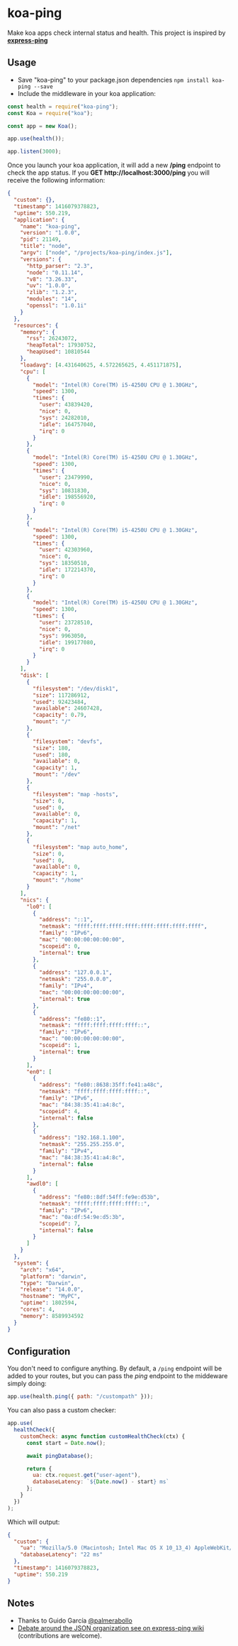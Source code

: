 # koa-ping

Make koa apps check internal status and health. This project is inspired by **[express-ping](https://github.com/palmerabollo/express-ping)**

## Usage

- Save "koa-ping" to your package.json dependencies `npm install koa-ping --save`
- Include the middleware in your koa application:

```javascript
const health = require("koa-ping");
const Koa = require("koa");

const app = new Koa();

app.use(health());

app.listen(3000);
```

Once you launch your koa application, it will add a new **/ping** endpoint to check the app status. If you **GET http://localhost:3000/ping** you will receive the following information:

```json
{
  "custom": {},
  "timestamp": 1416079378823,
  "uptime": 550.219,
  "application": {
    "name": "koa-ping",
    "version": "1.0.0",
    "pid": 21149,
    "title": "node",
    "argv": ["node", "/projects/koa-ping/index.js"],
    "versions": {
      "http_parser": "2.3",
      "node": "0.11.14",
      "v8": "3.26.33",
      "uv": "1.0.0",
      "zlib": "1.2.3",
      "modules": "14",
      "openssl": "1.0.1i"
    }
  },
  "resources": {
    "memory": {
      "rss": 26243072,
      "heapTotal": 17930752,
      "heapUsed": 10810544
    },
    "loadavg": [4.431640625, 4.572265625, 4.451171875],
    "cpu": [
      {
        "model": "Intel(R) Core(TM) i5-4250U CPU @ 1.30GHz",
        "speed": 1300,
        "times": {
          "user": 43839420,
          "nice": 0,
          "sys": 24282010,
          "idle": 164757040,
          "irq": 0
        }
      },
      {
        "model": "Intel(R) Core(TM) i5-4250U CPU @ 1.30GHz",
        "speed": 1300,
        "times": {
          "user": 23479990,
          "nice": 0,
          "sys": 10831830,
          "idle": 198556920,
          "irq": 0
        }
      },
      {
        "model": "Intel(R) Core(TM) i5-4250U CPU @ 1.30GHz",
        "speed": 1300,
        "times": {
          "user": 42303960,
          "nice": 0,
          "sys": 18350510,
          "idle": 172214370,
          "irq": 0
        }
      },
      {
        "model": "Intel(R) Core(TM) i5-4250U CPU @ 1.30GHz",
        "speed": 1300,
        "times": {
          "user": 23728510,
          "nice": 0,
          "sys": 9963050,
          "idle": 199177080,
          "irq": 0
        }
      }
    ],
    "disk": [
      {
        "filesystem": "/dev/disk1",
        "size": 117286912,
        "used": 92423484,
        "available": 24607428,
        "capacity": 0.79,
        "mount": "/"
      },
      {
        "filesystem": "devfs",
        "size": 180,
        "used": 180,
        "available": 0,
        "capacity": 1,
        "mount": "/dev"
      },
      {
        "filesystem": "map -hosts",
        "size": 0,
        "used": 0,
        "available": 0,
        "capacity": 1,
        "mount": "/net"
      },
      {
        "filesystem": "map auto_home",
        "size": 0,
        "used": 0,
        "available": 0,
        "capacity": 1,
        "mount": "/home"
      }
    ],
    "nics": {
      "lo0": [
        {
          "address": "::1",
          "netmask": "ffff:ffff:ffff:ffff:ffff:ffff:ffff:ffff",
          "family": "IPv6",
          "mac": "00:00:00:00:00:00",
          "scopeid": 0,
          "internal": true
        },
        {
          "address": "127.0.0.1",
          "netmask": "255.0.0.0",
          "family": "IPv4",
          "mac": "00:00:00:00:00:00",
          "internal": true
        },
        {
          "address": "fe80::1",
          "netmask": "ffff:ffff:ffff:ffff::",
          "family": "IPv6",
          "mac": "00:00:00:00:00:00",
          "scopeid": 1,
          "internal": true
        }
      ],
      "en0": [
        {
          "address": "fe80::8638:35ff:fe41:a48c",
          "netmask": "ffff:ffff:ffff:ffff::",
          "family": "IPv6",
          "mac": "84:38:35:41:a4:8c",
          "scopeid": 4,
          "internal": false
        },
        {
          "address": "192.168.1.100",
          "netmask": "255.255.255.0",
          "family": "IPv4",
          "mac": "84:38:35:41:a4:8c",
          "internal": false
        }
      ],
      "awdl0": [
        {
          "address": "fe80::8df:54ff:fe9e:d53b",
          "netmask": "ffff:ffff:ffff:ffff::",
          "family": "IPv6",
          "mac": "0a:df:54:9e:d5:3b",
          "scopeid": 7,
          "internal": false
        }
      ]
    }
  },
  "system": {
    "arch": "x64",
    "platform": "darwin",
    "type": "Darwin",
    "release": "14.0.0",
    "hostname": "MyPC",
    "uptime": 1802594,
    "cores": 4,
    "memory": 8589934592
  }
}
```

## Configuration

You don't need to configure anything. By default, a `/ping` endpoint will be added to your routes, but you can pass the _ping_ endpoint to the middeware simply doing:

```javascript
app.use(health.ping({ path: "/custompath" }));
```

You can also pass a custom checker:

```javascript
app.use(
  healthCheck({
    customCheck: async function customHealthCheck(ctx) {
      const start = Date.now();

      await pingDatabase();

      return {
        ua: ctx.request.get("user-agent"),
        databaseLatency: `${Date.now() - start} ms`
      };
    }
  })
);
```

Which will output:

```json
{
  "custom": {
    "ua": "Mozilla/5.0 (Macintosh; Intel Mac OS X 10_13_4) AppleWebKit/537.36 (KHTML, like Gecko) Chrome/71.0.3562.0 Safari/537.36",
    "databaseLatency": "22 ms"
  },
  "timestamp": 1416079378823,
  "uptime": 550.219
}
```

## Notes

- Thanks to Guido García [@palmerabollo](https://github.com/palmerabollo)
- [Debate around the JSON organization see on express-ping wiki](https://github.com/palmerabollo/express-ping/wiki/Response-Format-Debate) (contributions are welcome).
